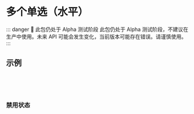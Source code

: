 <script setup>
import { ref } from 'vue'
import { NuInputHorizontalRadioGroup } from '@nolebase/ui'

const value1 = ref(1)
const value2 = ref(1)
const value3 = ref(1)

const fieldOptions1 = [
  {
    value: 1,
    title: 'Option 1',
    helpMessage: 'Option 1 Help Message',
    ariaLabel: 'Option 1',
    icon: 'i-icon-park-outline:h1',
    name: 'Option 1',
  },
  {
    value: 2,
    title: 'Option 2',
    helpMessage: 'Option 2 Help Message',
    ariaLabel: 'Option 2',
    icon: 'i-icon-park-outline:h2',
    name: 'Option 2',
  },
  {
    value: 3,
    title: 'Option 3',
    helpMessage: 'Option 3 Help Message',
    ariaLabel: 'Option 3',
    icon: 'i-icon-park-outline:h3',
    name: 'Option 3',
  },
  {
    value: 4,
    title: 'Option 4',
    helpMessage: 'Option 4 Help Message',
    ariaLabel: 'Option 4',
    icon: 'i-icon-park-outline:level-four-title',
    name: 'Option 4',
  },
  {
    value: 5,
    title: 'Option 5',
    helpMessage: 'Option 5 Help Message',
    ariaLabel: 'Option 5',
    icon: 'i-icon-park-outline:level-five-title',
    name: 'Option 5',
  },
  {
    value: 6,
    title: 'Option 6',
    helpMessage: 'Option 6 Help Message',
    ariaLabel: 'Option 6',
    icon: 'i-icon-park-outline:level-six-title',
    name: 'Option 6',
  },
]

const fieldOptions2 = [
  {
    value: 1,
    title: 'Option 1',
    helpMessage: 'Option 1 Help Message',
    ariaLabel: 'Option 1',
    icon: 'i-icon-park-outline:freeze-column',
    text: 'Left',
    name: 'Option 1',
  },
  {
    value: 2,
    title: 'Option 2',
    helpMessage: 'Option 2 Help Message',
    ariaLabel: 'Option 2',
    icon: 'i-icon-park-outline:freeze-line',
    text: 'Center',
    name: 'Option 2',
  },
  {
    value: 3,
    title: 'Option 3',
    helpMessage: 'Option 3 Help Message',
    ariaLabel: 'Option 3',
    icon: 'i-icon-park-outline:freezing-line-column',
    text: 'Corner',
    name: 'Option 3',
  },
]

const fieldOptions3 = [
  {
    value: 1,
    title: 'Option 1',
    helpMessage: 'Option 1 Help Message',
    ariaLabel: 'Option 1',
    text: 'ON',
    name: 'Option 1',
  },
  {
    value: 2,
    title: 'Option 2',
    helpMessage: 'Option 2 Help Message',
    ariaLabel: 'Option 2',
    text: 'OFF',
    name: 'Option 2',
  },
]
</script>

# 多个单选（水平） <Badge type="danger" text="Alpha" />

::: danger 🛑 此包仍处于 Alpha 测试阶段
此包仍处于 Alpha 测试阶段，不建议在生产中使用。未来 API 可能会发生变化，当前版本可能存在错误。请谨慎使用。
:::

## 示例

<NuInputHorizontalRadioGroup
  v-model="value1"
  bg="zinc-200/50 dark:zinc-800/50"
  text="sm zinc-100"
  :options="fieldOptions1"
/>

<br />

<NuInputHorizontalRadioGroup
  v-model="value2"
  bg="zinc-200/50 dark:zinc-800/50"
  text="sm zinc-100"
  :options="fieldOptions2"
/>

<br />

<NuInputHorizontalRadioGroup
  v-model="value3"
  bg="zinc-200/50 dark:zinc-800/50"
  text="sm zinc-100"
  :options="fieldOptions3"
/>

### 禁用状态

<br />

<NuInputHorizontalRadioGroup
  bg="zinc-200/50 dark:zinc-800/50"
  text="sm zinc-100"
  :options="fieldOptions1"
  :disabled="true"
/>

<br />

<NuInputHorizontalRadioGroup
  bg="zinc-200/50 dark:zinc-800/50"
  text="sm zinc-100"
  :options="fieldOptions2"
  :disabled="true"
/>

<br />

<NuInputHorizontalRadioGroup
  bg="zinc-200/50 dark:zinc-800/50"
  text="sm zinc-100"
  :options="fieldOptions3"
  :disabled="true"
/>
